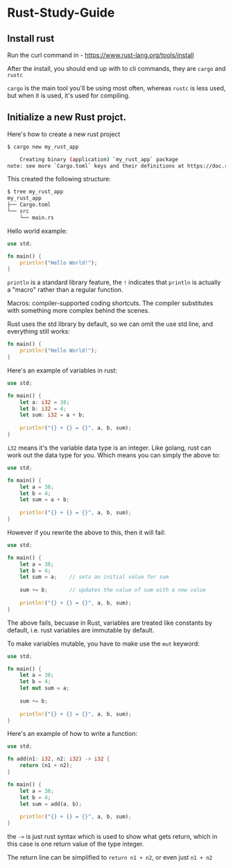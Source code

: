 # Rust-Study-Guide


## Install rust

Run the curl command in - https://www.rust-lang.org/tools/install

After the install, you should end up with to cli commands, they are `cargo` and `rustc`

`cargo` is the main tool you'll be using most often, whereas `rustc` is less used, but when it is used, it's used for compiling. 


## Initialize a new Rust projct. 

Here's how to create a new rust project

```bash
$ cargo new my_rust_app

    Creating binary (application) `my_rust_app` package
note: see more `Cargo.toml` keys and their definitions at https://doc.rust-lang.org/cargo/reference/manifest.html
```

This created the following structure:

```bash
$ tree my_rust_app 
my_rust_app
├── Cargo.toml
└── src
    └── main.rs

```

Hello world example:

```rust
use std;

fn main() {
    println!("Hello World!");
}
```

`println` is a standard library feature, the `!` indicates that `println` is actually a "macro" rather than a regular function. 

Macros: compiler-supported coding shortcuts. The compiler substitutes with something more complex behind the scenes. 

Rust uses the std library by default, so we can omit the use std line, and everything still works:

```rust
fn main() {
    println!("Hello World!");
}
```




Here's an example of variables in rust:

```rust
use std;

fn main() {
    let a: i32 = 38;
    let b: i32 = 4;
    let sum: i32 = a + b;
    
    println!("{} + {} = {}", a, b, sum);
}

```

`i32` means it's the variable data type is an integer. Like golang, rust can work out the data type for you. Which means you can simply the above to:

```rust
use std;

fn main() {
    let a = 38;
    let b = 4;
    let sum = a + b; 
    
    println!("{} + {} = {}", a, b, sum);
}
```

However if you rewrite the above to this, then it will fail:

```rust
use std;

fn main() {
    let a = 38;
    let b = 4;
    let sum = a;    // sets an initial value for sum
    
    sum += b;       // updates the value of sum with a new value
    
    println!("{} + {} = {}", a, b, sum);
}
```

The above fails, becuase in Rust, variables are treated like constants by default, i.e. rust variables are immutable by default.  

To make variables mutable, you have to make use the `mut` keyword:

```rust
use std;

fn main() {
    let a = 38;
    let b = 4;
    let mut sum = a;
    
    sum += b;
    
    println!("{} + {} = {}", a, b, sum);
}
```

   
Here's an example of how to write a function:


```rust
use std;

fn add(n1: i32, n2: i32) -> i32 {
    return (n1 + n2); 
}

fn main() {
    let a = 38;
    let b = 4;
    let sum = add(a, b);
    
    println!("{} + {} = {}", a, b, sum);
}
```

the `->` is just rust syntax which is used to show what gets return, which in this case is one return value of the type integer. 

The return line can be simplified to `return n1 + n2`, or even just `n1 + n2`

